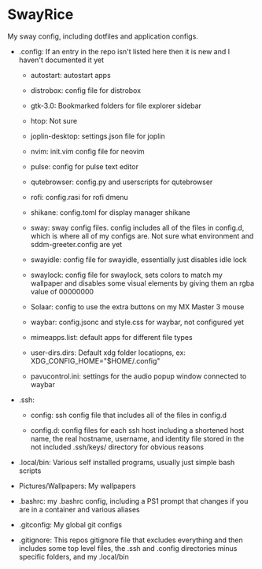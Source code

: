 # SwayRice

My sway config, including dotfiles and application configs.

- .config: If an entry in the repo isn't listed here then it is new and I haven't documented it yet
  
  - autostart: autostart apps
  
  - distrobox: config file for distrobox
  
  - gtk-3.0: Bookmarked folders for file explorer sidebar
  
  - htop: Not sure
  
  - joplin-desktop: settings.json file for joplin
  
  - nvim: init.vim config file for neovim
  
  - pulse: config for pulse text editor
  
  - qutebrowser: config.py and userscripts for qutebrowser
  
  - rofi: config.rasi for rofi dmenu
  
  - shikane: config.toml for display manager shikane
  
  - sway: sway config files. config includes all of the files in config.d, which is where all of my configs are. Not sure what environment and sddm-greeter.config are yet
  
  - swayidle: config file for swayidle, essentially just disables idle lock
  
  - swaylock: config file for swaylock, sets colors to match my wallpaper and disables some visual elements by giving them an rgba value of 00000000
  
  - Solaar: config to use the extra buttons on my MX Master 3 mouse
  
  - waybar: config.jsonc and style.css for waybar, not configured yet
  
  - mimeapps.list: default apps for different file types
  
  - user-dirs.dirs: Default xdg folder locatiopns, ex: XDG_CONFIG_HOME="$HOME/.config"
  
  - pavucontrol.ini: settings for the audio popup window connected to waybar

- .ssh: 
  
  - config: ssh config file that includes all of the files in config.d
  
  - config.d: config files for each ssh host including a shortened host name, the real hostname, username, and identity file stored in the not included .ssh/keys/ directory for obvious reasons

- .local/bin: Various self installed programs, usually just simple bash scripts

- Pictures/Wallpapers: My wallpapers

- .bashrc: my .bashrc config, including a PS1 prompt that changes if you are in a container and various aliases

- .gitconfig: My global git configs

- .gitignore: This repos gitignore file that excludes everything and then includes some top level files, the .ssh and .config directories minus specific folders, and my .local/bin
